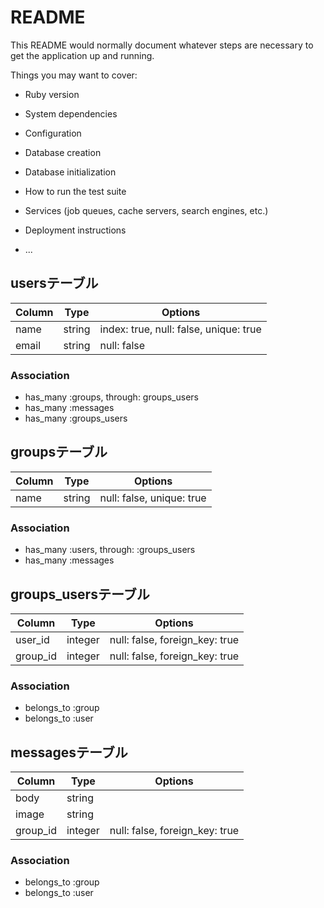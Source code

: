 # README

This README would normally document whatever steps are necessary to get the
application up and running.

Things you may want to cover:

* Ruby version

* System dependencies

* Configuration

* Database creation

* Database initialization

* How to run the test suite

* Services (job queues, cache servers, search engines, etc.)

* Deployment instructions

* ...

## usersテーブル

|Column|Type|Options|
|------|----|-------|
|name|string|index: true, null: false, unique: true|
|email|string|null: false|


### Association
- has_many :groups, through: groups_users
- has_many :messages
- has_many :groups_users

## groupsテーブル

|Column|Type|Options|
|------|----|-------|
|name|string|	null: false, unique: true|


### Association
- has_many :users, through: :groups_users
- has_many :messages

## groups_usersテーブル

|Column|Type|Options|
|------|----|-------|
|user_id|integer|null: false, foreign_key: true|
|group_id|integer|null: false, foreign_key: true|

### Association
- belongs_to :group
- belongs_to :user

## messagesテーブル

|Column|Type|Options|
|------|----|-------|
|body|string|
|image|string|
|group_id|integer|null: false, foreign_key: true|

### Association
- belongs_to :group
- belongs_to :user
